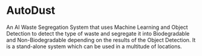 # AutoDust
An AI Waste Segregation System that uses Machine Learning and Object Detection to detect the type of waste and segregate it into Biodegradable and Non-Biodegradable depending on the results of the Object Detection. It is a stand-alone system which can be used in a multitude of locations.
